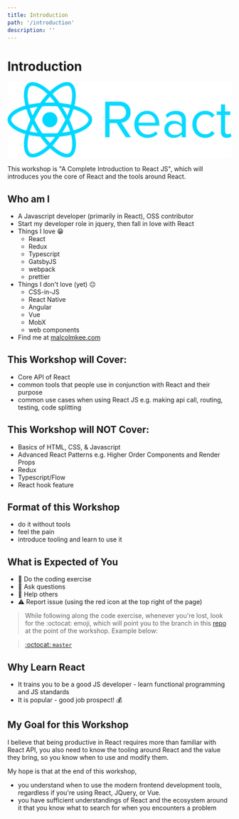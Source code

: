 ```yaml
---
title: Introduction
path: '/introduction'
description: ''
---
```


# Introduction

![React logo](react-logo.png)

This workshop is "A Complete Introduction to React JS", which will introduces you the core of React and the tools around React.

## Who am I

- A Javascript developer (primarily in React), OSS contributor
- Start my developer role in jquery, then fall in love with React
- Things I love :grin:
  - React
  - Redux
  - Typescript
  - GatsbyJS
  - webpack
  - prettier
- Things I don't love (yet) :neutral_face:
  - CSS-in-JS
  - React Native
  - Angular
  - Vue
  - MobX
  - web components
- Find me at [malcolmkee.com](https://malcolmkee.com)

## This Workshop will Cover:

- Core API of React
- common tools that people use in conjunction with React and their purpose
- common use cases when using React JS e.g. making api call, routing, testing, code splitting

## This Workshop will NOT Cover:

- Basics of HTML, CSS, & Javascript
- Advanced React Patterns e.g. Higher Order Components and Render Props
- Redux
- Typescript/Flow
- React hook feature

## Format of this Workshop

- do it without tools
- feel the pain
- introduce tooling and learn to use it

## What is Expected of You

- :pencil: Do the coding exercise
- :raising_hand: Ask questions
- :two_men_holding_hands: Help others
- :warning: Report issue (using the red icon at the top right of the page)

> While following along the code exercise, whenever you're lost, look for the :octocat: emoji, which will point you to the branch in this [repo][code-along-repo] at the point of the workshop. Example below:

> [:octocat: `master`](https://github.com/malcolm-kee/react-movie-app/tree/master)

## Why Learn React

- It trains you to be a good JS developer - learn functional programming and JS standards
- It is popular - good job prospect! :moneybag:

## My Goal for this Workshop

I believe that being productive in React requires more than familiar with React API, you also need to know the tooling around React and the value they bring, so you know when to use and modify them.

My hope is that at the end of this workshop,

- you understand when to use the modern frontend development tools, regardless if you're using React, JQuery, or Vue.
- you have sufficient understandings of React and the ecosystem around it that you know what to search for when you encounters a problem

[code-along-repo]: https://github.com/malcolm-kee/react-movie-app
